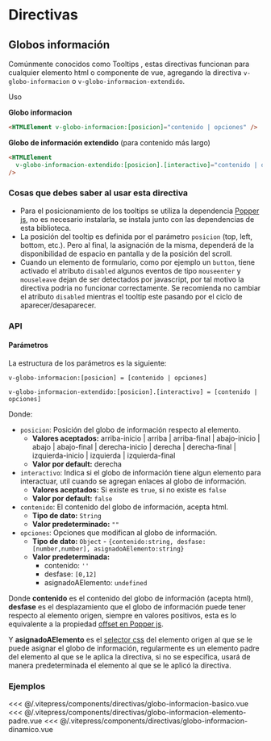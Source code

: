 <script setup>
import EjemploGloboInformacionBasico from "../../.vitepress/components/directivas/globo-informacion-basico.vue";
import EjemploGloboInformacionElementoPadre from "../../.vitepress/components/directivas/globo-informacion-elemento-padre.vue";
import EjemploGloboInformacionDinamico from "../../.vitepress/components/directivas/globo-informacion-dinamico.vue";
</script>

# Directivas

<section id="globos-informacion">

## Globos información

Comúnmente conocidos como Tooltips , estas directivas funcionan para cualquier elemento html o componente de vue, agregando la directiva `v-globo-informacion` o `v-globo-informacion-extendido`.

Uso

**Globo informacion**

```html
<HTMLElement v-globo-informacion:[posicion]="contenido | opciones" />
```

**Globo de información extendido** (para contenido más largo)

```html
<HTMLElement
  v-globo-informacion-extendido:[posicion].[interactivo]="contenido | opciones"
/>
```

### Cosas que debes saber al usar esta directiva

- Para el posicionamiento de los tooltips se utiliza la dependencia [Popper js](https://www.npmjs.com/package/@popperjs/core), no es necesario instalarla, se instala junto con las dependencias de esta biblioteca.
- La posición del tooltip es definida por el parámetro `posicion` (top, left, bottom, etc.). Pero al final, la asignación de la misma, dependerá de la disponibilidad de espacio en pantalla y de la posición del scroll.
- Cuando un elemento de formulario, como por ejemplo un `button`, tiene activado el atributo `disabled` algunos eventos de tipo `mouseenter` y `mouseleave` dejan de ser detectados por javascript, por tal motivo la directiva podria no funcionar correctamente. Se recomienda no cambiar el atributo `disabled` mientras el tooltip este pasando por el ciclo de aparecer/desaparecer.

### API

#### Parámetros

La estructura de los parámetros es la siguiente:

```
v-globo-informacion:[posicion] = [contenido | opciones]

v-globo-informacion-extendido:[posicion].[interactivo] = [contenido | opciones]
```

Donde:

- `posicion`: Posición del globo de información respecto al elemento.
  - **Valores aceptados:** arriba-inicio | arriba | arriba-final | abajo-inicio | abajo | abajo-final | derecha-inicio | derecha | derecha-final | izquierda-inicio | izquierda | izquierda-final
  - **Valor por default:** derecha
- `interactivo`: Indica si el globo de información tiene algun elemento para interactuar, util cuando se agregan enlaces al globo de información.
  - **Valores aceptados:** Si existe es `true`, si no existe es `false`
  - **Valor por default:** `false`
- `contenido`: El contenido del globo de información, acepta html.
  - **Tipo de dato:** `String`
  - **Valor predeterminado:** `""`
- `opciones`: Opciones que modifican al globo de información.
  - **Tipo de dato:** `Object` - `{contenido:string, desfase:[number,number], asignadoAElemento:string}`
  - **Valor predeterminada:**
    - contenido: `''`
    - desfase: `[0,12]`
    - asignadoAElemento: `undefined`

Donde **contenido** es el contenido del globo de información (acepta html), **desfase** es el desplazamiento que el globo de información puede tener respecto al elemento origen, siempre en valores positivos, esta es lo equivalente a la propiedad [offset en Popper js](https://popper.js.org/docs/v2/modifiers/offset/).

Y **asignadoAElemento** es el [selector css](https://developer.mozilla.org/en-US/docs/Learn/CSS/Building_blocks/Selectors) del elemento origen al que se le puede asignar el globo de información, regularmente es un elemento padre del elemento al que se le aplica la directiva, si no se especifica, usará de manera predeterminada el elemento al que se le aplicó la directiva.

### Ejemplos

<!-- <utils-ejemplo-doc ruta="directivas/globo-informacion-basico.vue"/> -->
<EjemploGloboInformacionBasico />
<<< @/.vitepress/components/directivas/globo-informacion-basico.vue

<!-- <utils-ejemplo-doc ruta="directivas/globo-informacion-elemento-padre.vue"/> -->
<EjemploGloboInformacionElementoPadre />
<<< @/.vitepress/components/directivas/globo-informacion-elemento-padre.vue

<!-- <utils-ejemplo-doc ruta="directivas/globo-informacion-dinamico.vue"/> -->
<EjemploGloboInformacionDinamico />
<<< @/.vitepress/components/directivas/globo-informacion-dinamico.vue

</section>

